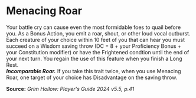 # Menacing Roar

Your battle cry can cause even the most formidable foes to quail before you. As a Bonus Action, you emit a roar, shout, or other loud vocal outburst. Each creature of your choice within 10 feet of you that can hear you must succeed on a Wisdom saving throw (DC = 8 + your Proficiency Bonus + your Constitution modifier) or have the Frightened condtion until the end of your next turn. You regain the use of this feature when you finish a Long Rest.  
***Incomparable Roar.*** If you take this trait twice, when you use Menacing Roar, one target of your choice has Disadvantage on the saving throw.

**Source:** *Grim Hollow: Player's Guide 2024 v5.5, p.41*